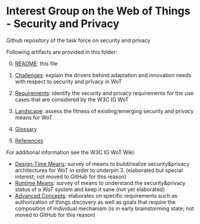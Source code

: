 # Interest Group on the Web of Things - Security and Privacy
Github repository of the task force on security and privacy 

Following artifacts are provided in this folder:

0. [README](https://github.com/w3c/wot/edit/master/IG-SP/README.md): this file

1. [Challenges](https://github.com/w3c/wot/edit/master/IG-SP/SecurityPrivacyChallenges.md): explain the drivers behind adaptation and innovation needs with respect to security and privacy in WoT

2. [Requirements](https://github.com/w3c/wot/edit/master/IG-SP/SecurityPrivacyRequirements.md): identify the security and privacy requirements for the use cases that are considered by the W3C IG WoT 

3. [Landscape](https://github.com/w3c/wot/edit/master/IG-SP/SecurityPrivacyLandscape.md): assess the fitness of existing/emerging security and privacy means for WoT

4. [Glossary](https://github.com/w3c/wot/edit/master/IG-SP/SecurityPrivacyGlossary.md)

5. [References](https://github.com/w3c/wot/edit/master/IG-SP/SecurityPrivacyReferences.md)

For additional information see the W3C IG WoT Wiki:
* [Design-Time Means](https://www.w3.org/WoT/IG/wiki/Design-Time_Security%26Privacy_Means): survey of means to build/realize security&privacy architectures for WoT in order to underpin 3. (elaborated but special interest; not moved to GitHub for this reason)
* [Runtime Means](https://www.w3.org/WoT/IG/wiki/Runtime_Security%26Privacy_Means): survey of means to understand the security&privacy status of a WoT system and keep it sane (not yet elaborated)
* [Advanced Concepts](https://www.w3.org/WoT/IG/wiki/Security%26Privacy_Advanced_Concepts): elaborates on specific requirements such as authorization of things discovery as well as goals that require the composition of individual mechanism (is in early brainstorming state; not moved to GitHub for this reason)
